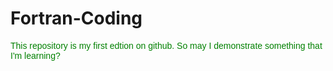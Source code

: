 # Fortran-Coding
<font face='arial' color='green'>This repository is my first edtion on github. So may I demonstrate something that I'm learning?</font>
